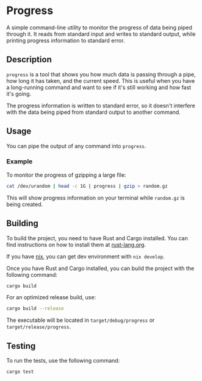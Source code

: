 # Progress

A simple command-line utility to monitor the progress of data being piped through it. It reads from standard input and writes to standard output, while printing progress information to standard error.

## Description

`progress` is a tool that shows you how much data is passing through a pipe, how long it has taken, and the current speed. This is useful when you have a long-running command and want to see if it's still working and how fast it's going.

The progress information is written to standard error, so it doesn't interfere with the data being piped from standard output to another command.

## Usage

You can pipe the output of any command into `progress`.

### Example

To monitor the progress of gzipping a large file:

```sh
cat /dev/urandom | head -c 1G | progress | gzip > random.gz
```

This will show progress information on your terminal while `random.gz` is being created.

## Building

To build the project, you need to have Rust and Cargo installed. You can find instructions on how to install them at [rust-lang.org](https://www.rust-lang.org/).

If you have [nix](https://nixos.org/), you can get dev environment with `nix develop`.

Once you have Rust and Cargo installed, you can build the project with the following command:

```sh
cargo build
```

For an optimized release build, use:

```sh
cargo build --release
```

The executable will be located in `target/debug/progress` or `target/release/progress`.

## Testing

To run the tests, use the following command:

```sh
cargo test
```
